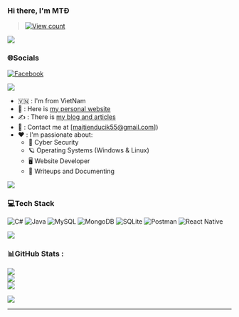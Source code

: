 ### Hi there, I'm MTĐ
> [![View count](https://visitcount.itsvg.in/api?id=dragonkingl6&color=6&icon=0&pretty=true)](https://visitcount.itsvg.in/api?id=dragonkingl6)

<img src="https://user-images.githubusercontent.com/73097560/115834477-dbab4500-a447-11eb-908a-139a6edaec5c.gif">

### 🌐Socials
[![Facebook](https://img.shields.io/badge/Facebook-%231877F2.svg?logo=Facebook&logoColor=white)](https://www.facebook.com/maitienduc.cute)

<img src="https://user-images.githubusercontent.com/73097560/115834477-dbab4500-a447-11eb-908a-139a6edaec5c.gif">

- 🇻🇳 : I'm from VietNam
- 👀 : Here is [my personal website](https://ltp.crfnetwork.cyou/)
- ✍️ : There is [my blog and articles](https://blog.crfnetwork.cyou/)
- 📧 : Contact me at [maitienducik55@gmail.com])
- ❤️ : I'm passionate about:
  - 🔐 Cyber Security
  - 🪐 Operating Systems (Windows & Linux)
  - 🖥️ Website Developer
  - 📝 Writeups and Documenting

<img src="https://user-images.githubusercontent.com/73097560/115834477-dbab4500-a447-11eb-908a-139a6edaec5c.gif">

### 💻Tech Stack
![C#](https://img.shields.io/badge/c%23-%23239120.svg?style=for-the-badge&logo=c-sharp&logoColor=white) ![Java](https://img.shields.io/badge/java-%23ED8B00.svg?style=for-the-badge&logo=java&logoColor=white) ![MySQL](https://img.shields.io/badge/mysql-%2300f.svg?style=for-the-badge&logo=mysql&logoColor=white) ![MongoDB](https://img.shields.io/badge/MongoDB-%234ea94b.svg?style=for-the-badge&logo=mongodb&logoColor=white) ![SQLite](https://img.shields.io/badge/sqlite-%2307405e.svg?style=for-the-badge&logo=sqlite&logoColor=white) ![Postman](https://img.shields.io/badge/Postman-FF6C37?style=for-the-badge&logo=postman&logoColor=white) ![React Native](https://img.shields.io/badge/react_native-%2320232a.svg?style=for-the-badge&logo=react&logoColor=%2361DAFB)

<img src="https://user-images.githubusercontent.com/73097560/115834477-dbab4500-a447-11eb-908a-139a6edaec5c.gif">

### 📊GitHub Stats :
![](https://github-readme-stats.vercel.app/api?username=dragonkingl6&theme=radical&hide_border=true&include_all_commits=false&count_private=false)<br/>
![](https://github-readme-streak-stats.herokuapp.com/?user=dragonkingl6&theme=radical&hide_border=true)<br/>
![](https://github-readme-stats.vercel.app/api/top-langs/?username=dragonkingl6&theme=radical&hide_border=true&include_all_commits=false&count_private=false&layout=compact)

<img src="https://user-images.githubusercontent.com/73097560/115834477-dbab4500-a447-11eb-908a-139a6edaec5c.gif">

---


